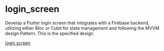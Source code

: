 # login_screen

Develop a Flutter login screen that integrates with a Firebase backend, utilizing 
either Bloc or Cubit for state management and following the MVVM design Pattern.
This is the specified design 

[login screen](https://github.com/user-attachments/assets/55b62db3-e0ac-4c05-9646-cd12bef14472)
